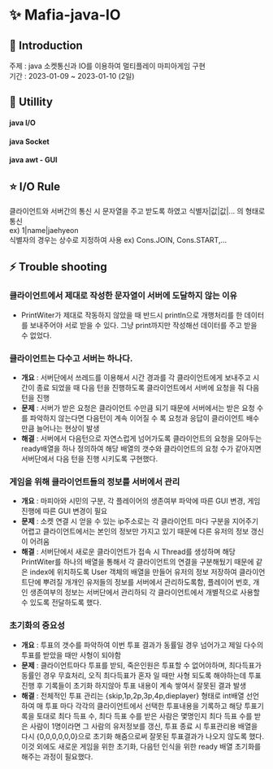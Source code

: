 # ✨ Mafia-java-IO
## 📢 Introduction
주제 : java 소켓통신과 IO를 이용하여 멀티플레이 마피아게임 구현   
기간 : 2023-01-09 ~ 2023-01-10 (2일)   

## 🚀 Utillity
#### java I/O
#### java Socket
#### java awt - GUI

## ⭐ I/O Rule
클라이언트와 서버간의 통신 시 문자열을 주고 받도록 하였고 식별자|값|값|... 의 형태로 통신    
ex) 1|name|jaehyeon    
식별자의 경우는 상수로 지정하여 사용 ex) Cons.JOIN, Cons.START,...   

## ⚡ Trouble shooting
### 클라이언트에서 제대로 작성한 문자열이 서버에 도달하지 않는 이유
- PrintWiter가 제대로 작동하지 않았을 때 반드시 println으로 개행처리를 한 데이터를 보내주어야 서로 받을 수 있다. 그냥 print까지만 작성해선 데이터를 주고 받을 수 없었다.

### 클라이언트는 다수고 서버는 하나다.
- **개요** : 서버단에서 쓰레드를 이용해서 시간 경과를 각 클라이언트에게 보내주고 시간이 종료 되었을 때 다음 턴을 진행하도록 클라이언트에서 서버에 요청을 줘 다음턴을 진행
- **문제** : 서버가 받은 요청은 클라이언트 수만큼 되기 때문에 서버에서는 받은 요청 수를 파악하지 않는다면 다음턴이 계속 이어질 수 록 요청과 응답이 클라이언트 배수만큼 늘어나는 현상이 발생
- **해결** : 서버에서 다음턴으로 자연스럽게 넘어가도록 클라이언트의 요청을 모아두는 ready배열을 하나 정의하여 해당 배열의 갯수와 클라이언트의 요청 수가 같아지면 서버단에서 다음 턴을 진행 시키도록 구현했다.

### 게임을 위해 클라이언트들의 정보를 서버에서 관리
- **개요** : 마피아와 시민의 구분, 각 플레이어의 생존여부 파악에 따른 GUI 변경, 게임진행에 따른 GUI 변경이 필요
- **문제** : 소켓 연결 시 얻을 수 있는 ip주소로는 각 클라이언트 마다 구분을 지어주기 어렵고 클라이언트에서는 본인의 정보만 가지고 있기 때문에 다른 유저의 정보 갱신이 어려움
- **해결** : 서버단에서 새로운 클라이언트가 접속 시 Thread를 생성하며 해당 PrintWiter를 하나의 배열을 통해서 각 클라이언트의 연결을 구분해뒀기 때문에 같은 index에 위치하도록 User 객체의 배열을 만들어 유저의 정보 저장하여 클라이언트단에 뿌려질 개개인 유저들의 정보를 서버에서 관리하도록함, 플레이어 번호, 개인 생존여부의 정보는 서버단에서 관리하되 각 클라이언트에서 개별적으로 사용할 수 있도록 전달하도록 했다.

### 초기화의 중요성
- **개요** : 투표의 갯수를 파악하여 이번 투표 결과가 동률일 경우 넘어가고 제일 다수의 투표를 받았을 때만 사형이 되야함
- **문제** : 클라이언트마다 투표를 받되, 죽은인원은 투표할 수 없어야하며, 최다득표가 동률인 경우 무효처리, 오직 최다득표가 혼자 일 때만 사형 되도록 해야하는데 투표 진행 후 기록들이 초기화 하지않아 투표 내용이 계속 쌓여서 잘못된 결과 발생
- **해결** : 전체적인 투표 관리는 {skip,1p,2p,3p,4p,dieplayer} 형태로 int배열 선언하여 매 투표 마다 각각의 클라이언트에서 선택한 투표내용을 기록하고 해당 투표기록을 토대로 최다 득표 수, 최다 득표 수를 받은 사람은 몇명인지 최다 득표 수를 받은 사람이 1명이라면 그 사람의 유저정보를 갱신, 투표 종료 시 투표관리용 배열을 다시 {0,0,0,0,0,0}으로 초기화 해줌으로써 잘못된 투표결과가 나오지 않도록 했다. 이것 외에도 새로운 게임을 위한 초기화, 다음턴 인식을 위한 ready 배열 초기화를 해주는 과정이 필요했다.
